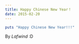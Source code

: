 ```yaml
---
title: Happy Chinese New Year！
date: 2015-02-20
---
```


```ruby
puts "Happy Chinese New Year!!!"
```

By *Lafwind* :D
